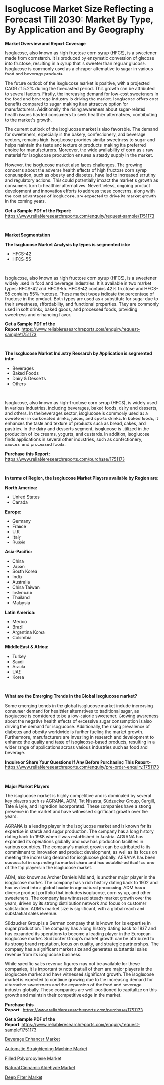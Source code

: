 <p><h1>Isoglucose Market Size Reflecting a Forecast Till 2030: Market By Type, By Application and By Geography</h1></p><p><strong>Market Overview and Report Coverage</strong></p>
<p><p>Isoglucose, also known as high fructose corn syrup (HFCS), is a sweetener made from cornstarch. It is produced by enzymatic conversion of glucose into fructose, resulting in a syrup that is sweeter than regular glucose. Isoglucose is commonly used as a cheaper alternative to sugar in various food and beverage products.</p><p>The future outlook of the isoglucose market is positive, with a projected CAGR of 5.2% during the forecasted period. This growth can be attributed to several factors. Firstly, the increasing demand for low-cost sweeteners in the food and beverage industry is driving the market. Isoglucose offers cost benefits compared to sugar, making it an attractive option for manufacturers. Additionally, the rising awareness about sugar-related health issues has led consumers to seek healthier alternatives, contributing to the market's growth.</p><p>The current outlook of the isoglucose market is also favorable. The demand for sweeteners, especially in the bakery, confectionery, and beverage sectors, remains high. Isoglucose provides similar sweetness to sugar and helps maintain the taste and texture of products, making it a preferred choice for manufacturers. Moreover, the wide availability of corn as a raw material for isoglucose production ensures a steady supply in the market.</p><p>However, the isoglucose market also faces challenges. The growing concerns about the adverse health effects of high fructose corn syrup consumption, such as obesity and diabetes, have led to increased scrutiny and regulatory actions. This could potentially impact the market's growth as consumers turn to healthier alternatives. Nevertheless, ongoing product development and innovation efforts to address these concerns, along with the cost advantages of isoglucose, are expected to drive its market growth in the coming years.</p></p>
<p><strong>Get a Sample PDF of the Report:</strong> <a href="https://www.reliableresearchreports.com/enquiry/request-sample/1751173">https://www.reliableresearchreports.com/enquiry/request-sample/1751173</a></p>
<p>&nbsp;</p>
<p><strong>Market Segmentation</strong></p>
<p><strong>The Isoglucose Market Analysis by types is segmented into:</strong></p>
<p><ul><li>HFCS-42</li><li>HFCS-55</li></ul></p>
<p>&nbsp;</p>
<p><p>Isoglucose, also known as high fructose corn syrup (HFCS), is a sweetener widely used in food and beverage industries. It is available in two market types: HFCS-42 and HFCS-55. HFCS-42 contains 42% fructose and HFCS-55 contains 55% fructose. These market types indicate the percentage of fructose in the product. Both types are used as a substitute for sugar due to their sweetness, affordability, and functional properties. They are commonly used in soft drinks, baked goods, and processed foods, providing sweetness and enhancing flavor.</p></p>
<p><strong>Get a Sample PDF of the Report:</strong>&nbsp;<a href="https://www.reliableresearchreports.com/enquiry/request-sample/1751173">https://www.reliableresearchreports.com/enquiry/request-sample/1751173</a></p>
<p>&nbsp;</p>
<p><strong>The Isoglucose Market Industry Research by Application is segmented into:</strong></p>
<p><ul><li>Beverages</li><li>Baked Foods</li><li>Dairy & Desserts</li><li>Others</li></ul></p>
<p>&nbsp;</p>
<p><p>Isoglucose, also known as high-fructose corn syrup (HFCS), is widely used in various industries, including beverages, baked foods, dairy and desserts, and others. In the beverages sector, isoglucose is commonly used as a sweetener in carbonated drinks, juices, and sports drinks. In baked foods, it enhances the taste and texture of products such as bread, cakes, and pastries. In the dairy and desserts segment, isoglucose is utilized in the production of ice creams, yogurts, and custards. In addition, isoglucose finds applications in several other industries, such as confectionery, sauces, and processed foods.</p></p>
<p><strong>Purchase this Report:</strong>&nbsp; <a href="https://www.reliableresearchreports.com/purchase/1751173">https://www.reliableresearchreports.com/purchase/1751173</a></p>
<p>&nbsp;</p>
<p><strong>In terms of Region, the Isoglucose Market Players available by Region are:</strong></p>
<p>
    <p> <strong> North America: </strong>
        <ul>
            <li>United States</li>
            <li>Canada</li>
        </ul>
        </p> 
    <p> <strong> Europe: </strong>
        <ul>
            <li>Germany</li>
            <li>France</li>
            <li>U.K.</li>
            <li>Italy</li>
            <li>Russia</li>
        </ul>
        </p> 
    <p> <strong> Asia-Pacific: </strong>
        <ul>
            <li>China</li>
            <li>Japan</li>
            <li>South Korea</li>
            <li>India</li>
            <li>Australia</li>
            <li>China Taiwan</li>
            <li>Indonesia</li>
            <li>Thailand</li>
            <li>Malaysia</li>
        </ul>
        </p> 
    <p> <strong> Latin America: </strong>
        <ul>
            <li>Mexico</li>
            <li>Brazil</li>
            <li>Argentina Korea</li>
            <li>Colombia</li>
        </ul>
        </p> 
    <p> <strong> Middle East & Africa: </strong>
        <ul>
            <li>Turkey</li>
            <li>Saudi</li>
            <li>Arabia</li>
            <li>UAE</li>
            <li>Korea</li>
        </ul>
    </p>
    </p>
<p>&nbsp;</p>
<p><strong>What are the Emerging Trends in the Global Isoglucose market?</strong></p>
<p><p>Some emerging trends in the global isoglucose market include increasing consumer demand for healthier alternatives to traditional sugar, as isoglucose is considered to be a low-calorie sweetener. Growing awareness about the negative health effects of excessive sugar consumption is also driving the demand for isoglucose. Additionally, the rising prevalence of diabetes and obesity worldwide is further fueling the market growth. Furthermore, manufacturers are investing in research and development to enhance the quality and taste of isoglucose-based products, resulting in a wider range of applications across various industries such as food and beverage.</p></p>
<p><strong>Inquire or Share Your Questions If Any Before Purchasing This Report</strong>- <a href="https://www.reliableresearchreports.com/enquiry/pre-order-enquiry/1751173">https://www.reliableresearchreports.com/enquiry/pre-order-enquiry/1751173</a></p>
<p>&nbsp;</p>
<p><strong>Major Market Players</strong></p>
<p><p>The isoglucose market is highly competitive and is dominated by several key players such as AGRANA, ADM, Tat Nisasta, Südzucker Group, Cargill, Tate & Lyle, and Ingredion Incorporated. These companies have a strong presence in the market and have witnessed significant growth over the years.</p><p>AGRANA is a leading player in the isoglucose market and is known for its expertise in starch and sugar production. The company has a long history dating back to 1988 when it was established in Austria. AGRANA has expanded its operations globally and now has production facilities in various countries. The company's market growth can be attributed to its commitment to innovation and product development, as well as its focus on meeting the increasing demand for isoglucose globally. AGRANA has been successful in expanding its market share and has established itself as one of the top players in the isoglucose market.</p><p>ADM, also known as Archer Daniels Midland, is another major player in the isoglucose market. The company has a rich history dating back to 1902 and has evolved into a global leader in agricultural processing. ADM has a diverse product portfolio that includes isoglucose, corn syrup, and other sweeteners. The company has witnessed steady market growth over the years, driven by its strong distribution network and focus on customer satisfaction. ADM's market size is significant, with a global reach and substantial sales revenue.</p><p>Südzucker Group is a German company that is known for its expertise in sugar production. The company has a long history dating back to 1837 and has expanded its operations to become a leading player in the European isoglucose market. Südzucker Group's market growth can be attributed to its strong brand reputation, focus on quality, and strategic partnerships. The company has a significant market size and generates substantial sales revenue from its isoglucose business.</p><p>While specific sales revenue figures may not be available for these companies, it is important to note that all of them are major players in the isoglucose market and have witnessed significant growth. The isoglucose market is expected to continue growing due to the increasing demand for alternative sweeteners and the expansion of the food and beverage industry globally. These companies are well-positioned to capitalize on this growth and maintain their competitive edge in the market.</p></p>
<p><strong>Purchase this Report:</strong>&nbsp;&nbsp;<a href="https://www.reliableresearchreports.com/purchase/1751173">https://www.reliableresearchreports.com/purchase/1751173</a></p>
<p></p>
<p><strong>Get a Sample PDF of the Report:</strong>&nbsp;<a href="https://www.reliableresearchreports.com/enquiry/request-sample/1751173">https://www.reliableresearchreports.com/enquiry/request-sample/1751173</a></p>
<p><p><a href="https://medium.com/@karinaokon2662/beverage-enhancer-nbsp-market-focuses-on-market-share-size-and-projected-forecast-till-2030-043a86a6dbcc">Beverage Enhancer Market</a></p><p><a href="https://medium.com/@hunterwyman1984/automatic-straightening-machine-market-size-cagr-trends-2024-2030-6a813ca8f761">Automatic Straightening Machine Market</a></p><p><a href="https://github.com/sndrkn/Market-Research-Report-List-1/blob/main/filled-polypropylene-market.md">Filled Polypropylene Market</a></p><p><a href="https://github.com/melchekhinf/Market-Research-Report-List-1/blob/main/natural-cinnamic-aldehyde-market.md">Natural Cinnamic Aldehyde Market</a></p><p><a href="https://medium.com/@jalenmurphy48/deep-filter-market-furnishes-information-on-market-share-market-trends-and-market-growth-6ad77d2ceea0">Deep Filter Market</a></p></p>